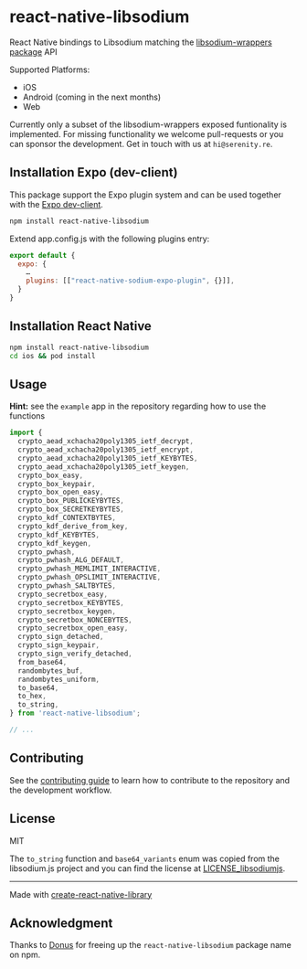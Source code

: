 # react-native-libsodium

React Native bindings to Libsodium matching the [libsodium-wrappers package](https://www.npmjs.com/package/libsodium-wrappers) API

Supported Platforms:

- iOS
- Android (coming in the next months)
- Web

Currently only a subset of the libsodium-wrappers exposed funtionality is implemented. For missing functionality we welcome pull-requests or you can sponsor the development. Get in touch with us at `hi@serenity.re`.

## Installation Expo (dev-client)

This package support the Expo plugin system and can be used together with the [Expo dev-client](https://docs.expo.dev/clients/introduction/).

```sh
npm install react-native-libsodium
```

Extend app.config.js with the following plugins entry:

```js
export default {
  expo: {
    …
    plugins: [["react-native-sodium-expo-plugin", {}]],
  }
}
```

## Installation React Native

```sh
npm install react-native-libsodium
cd ios && pod install
```

## Usage

**Hint:** see the `example` app in the repository regarding how to use the functions

```js
import {
  crypto_aead_xchacha20poly1305_ietf_decrypt,
  crypto_aead_xchacha20poly1305_ietf_encrypt,
  crypto_aead_xchacha20poly1305_ietf_KEYBYTES,
  crypto_aead_xchacha20poly1305_ietf_keygen,
  crypto_box_easy,
  crypto_box_keypair,
  crypto_box_open_easy,
  crypto_box_PUBLICKEYBYTES,
  crypto_box_SECRETKEYBYTES,
  crypto_kdf_CONTEXTBYTES,
  crypto_kdf_derive_from_key,
  crypto_kdf_KEYBYTES,
  crypto_kdf_keygen,
  crypto_pwhash,
  crypto_pwhash_ALG_DEFAULT,
  crypto_pwhash_MEMLIMIT_INTERACTIVE,
  crypto_pwhash_OPSLIMIT_INTERACTIVE,
  crypto_pwhash_SALTBYTES,
  crypto_secretbox_easy,
  crypto_secretbox_KEYBYTES,
  crypto_secretbox_keygen,
  crypto_secretbox_NONCEBYTES,
  crypto_secretbox_open_easy,
  crypto_sign_detached,
  crypto_sign_keypair,
  crypto_sign_verify_detached,
  from_base64,
  randombytes_buf,
  randombytes_uniform,
  to_base64,
  to_hex,
  to_string,
} from 'react-native-libsodium';

// ...
```

## Contributing

See the [contributing guide](CONTRIBUTING.md) to learn how to contribute to the repository and the development workflow.

## License

MIT

The `to_string` function and `base64_variants` enum was copied from the libsodium.js project and you can find the license at [LICENSE_libsodiumjs](LICENSE_libsodiumjs).

---

Made with [create-react-native-library](https://github.com/callstack/react-native-builder-bob)

## Acknowledgment

Thanks to [Donus](https://github.com/donus3) for freeing up the `react-native-libsodium` package name on npm.
